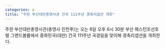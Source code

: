 ```yaml
---
categories: a
title: "주한 부산대만총영사관 건국 111주년 경축리셉션 개최"
---
```

주한 부산대만총영사관(총영사 린천푸)는 오는 6일 오후 6시 30분 부산 웨스턴조선호텔 그랜드볼륨에서 중화민국(대만) 건국 111주년 국경일을 맞이해 경축리셉션을 개최한다.
